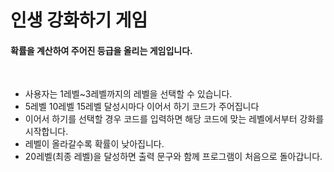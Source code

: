 인생 강화하기 게임
==============

#### 확률을 계산하여 주어진 등급을 올리는 게임입니다.

<br/>

* 사용자는 1레벨~3레벨까지의 레벨을 선택할 수 있습니다.
* 5레벨 10레벨 15레벨 달성시마다 이어서 하기 코드가 주어집니다
* 이어서 하기를 선택할 경우 코드를 입력하면 해당 코드에 맞는 레벨에서부터 강화를 시작합니다.
* 레벨이 올라갈수록 확률이 낮아집니다.
* 20레벨(최종 레벨)을 달성하면 출력 문구와 함께 프로그램이 처음으로 돌아갑니다.
